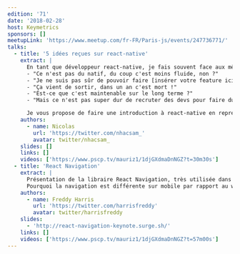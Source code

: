 ```yaml
---
edition: '71'
date: '2018-02-28'
host: Keymetrics
sponsors: []
meetupLink: 'https://www.meetup.com/fr-FR/Paris-js/events/247736771/'
talks:
  - title: '5 idées reçues sur react-native'
    extract: |
      En tant que développeur react-native, je fais souvent face aux mêmes remarques :
      - "Ce n'est pas du natif, du coup c'est moins fluide, non ?"
      - "Je ne suis pas sûr de pouvoir faire [insérer votre feature ici] avec react-native"
      - "Ça vient de sortir, dans un an c'est mort !"
      - "Est-ce que c'est maintenable sur le long terme ?"
      - "Mais ce n'est pas super dur de recruter des devs pour faire du react-native ?"

      Je vous propose de faire une introduction à react-native en reprenant ces points un par un.
    authors:
      - name: Nicolas
        url: 'https://twitter.com/nhacsam_'
        avatar: twitter/nhacsam_
    slides: []
    links: []
    videos: ['https://www.pscp.tv/mauriz1/1djGXdmaDnNGZ?t=30m30s']
  - title: 'React Navigation'
    extract: |
      Présentation de la libraire React Navigation, très utilisée dans les projets React-Native.
      Pourquoi la navigation est différente sur mobile par rapport au web ? Pourquoi on utilise pas juste react-router ? Comment s'y retrouver parmi toutes les libs de navigation (historique des solutions + explication différences techniques) ? Comment faire des différences sur la nav entre Android et iOS ? Et présentation théorique et pratique de React Navigation avec retour d'XP avec une app sur store iOS et Android.
    authors:
      - name: Freddy Harris
        url: 'https://twitter.com/harrisfreddy'
        avatar: twitter/harrisfreddy
    slides:
      - 'http://react-navigation-keynote.surge.sh/'
    links: []
    videos: ['https://www.pscp.tv/mauriz1/1djGXdmaDnNGZ?t=57m00s']
---
```

